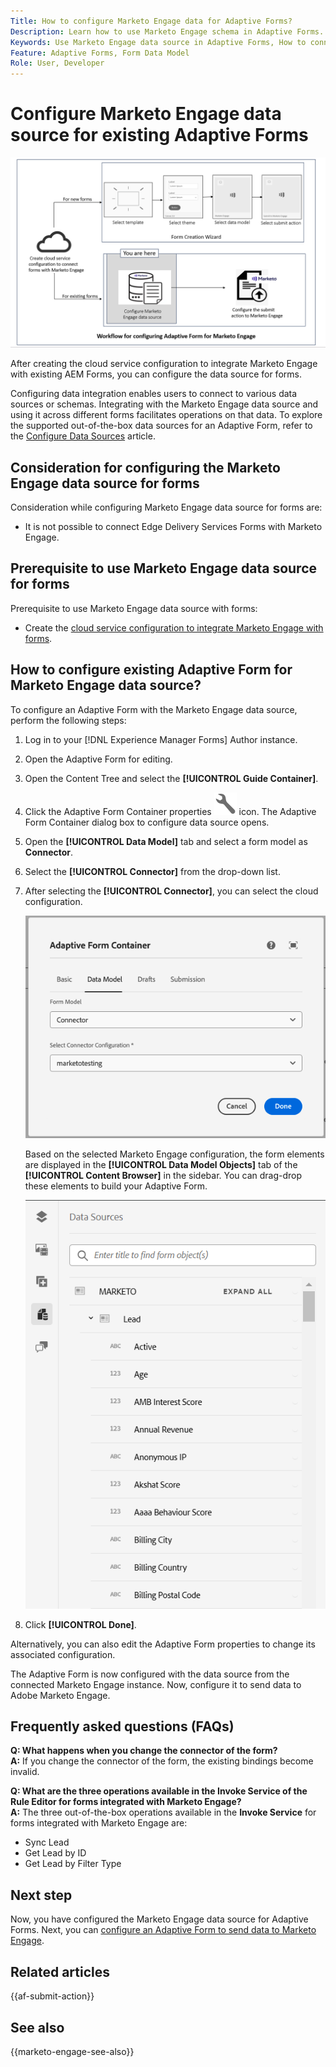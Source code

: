 ```yaml
---
Title: How to configure Marketo Engage data for Adaptive Forms?
Description: Learn how to use Marketo Engage schema in Adaptive Forms.
Keywords: Use Marketo Engage data source in Adaptive Forms, How to connect a Marketo instance data source with form? , Connect a form to Marketo.
Feature: Adaptive Forms, Form Data Model
Role: User, Developer
---
```


# Configure Marketo Engage data source for existing Adaptive Forms

![Workflow](/help/forms/assets/workflow-marketo-2.png)

After creating the cloud service configuration to integrate Marketo Engage with existing AEM Forms, you can configure the data source for forms.

Configuring data integration enables users to connect to various data sources or schemas. Integrating with the Marketo Engage data source and using it across different forms facilitates operations on that data. To explore the supported out-of-the-box data sources for an Adaptive Form, refer to the [Configure Data Sources](/help/forms/configure-data-sources.md) article.

## Consideration for configuring the Marketo Engage data source for forms

Consideration while configuring Marketo Engage data source for forms are:

* It is not possible to connect Edge Delivery Services Forms with Marketo Engage.

## Prerequisite to use Marketo Engage data source for forms

Prerequisite to use Marketo Engage data source with forms:

* Create the [cloud service configuration to integrate Marketo Engage with forms](/help/forms/integrate-form-to-marketo-engage.md).

## How to configure existing Adaptive Form for Marketo Engage data source?

To configure an Adaptive Form with the Marketo Engage data source, perform the following steps:
1. Log in to your [!DNL Experience Manager Forms] Author instance. 

1. Open the Adaptive Form for editing.
1. Open the Content Tree and select the **[!UICONTROL Guide Container]**. 
1. Click the Adaptive Form Container properties ![Adaptive Form Container properties](/help/forms/assets/configure-icon.svg) icon. The Adaptive Form Container dialog box to configure data source opens. 
1. Open the **[!UICONTROL Data Model]** tab and select a form model as **Connector**.
1. Select the **[!UICONTROL Connector]** from the drop-down list. 

1. After selecting the **[!UICONTROL Connector]**, you can select the cloud configuration.

    ![Select Marketo Connector](/help/forms/assets/select-marketo-connector.png)

    Based on the selected Marketo Engage configuration, the form elements are displayed in the **[!UICONTROL Data Model Objects]** tab of the **[!UICONTROL Content Browser]** in the sidebar. You can drag-drop these elements to build your Adaptive Form.

    ![Marketo Data Source](/help/forms/assets/marketo-engage-data-source.png)

1. Click **[!UICONTROL Done]**.
   
Alternatively, you can also edit the Adaptive Form properties to change its associated configuration.

The Adaptive Form is now configured with the data source from the connected Marketo Engage instance. Now, configure it to send data to Adobe Marketo Engage.

## Frequently asked questions (FAQs)

**Q: What happens when you change the connector of the form?**  
    **A:** If you change the connector of the form, the existing bindings become invalid.

**Q: What are the three operations available in the Invoke Service of the Rule Editor for forms integrated with Marketo Engage?**  
    **A:** The three out-of-the-box operations available in the **Invoke Service** for forms integrated with Marketo Engage are:
* Sync Lead
* Get Lead by ID
* Get Lead by Filter Type

## Next step

Now, you have configured the Marketo Engage data source for Adaptive Forms. Next, you can [configure an Adaptive Form to send data to Marketo Engage](/help/forms/submit-adaptive-form-to-marketo-engage.md).

## Related articles

{{af-submit-action}}

## See also

{{marketo-engage-see-also}}

    